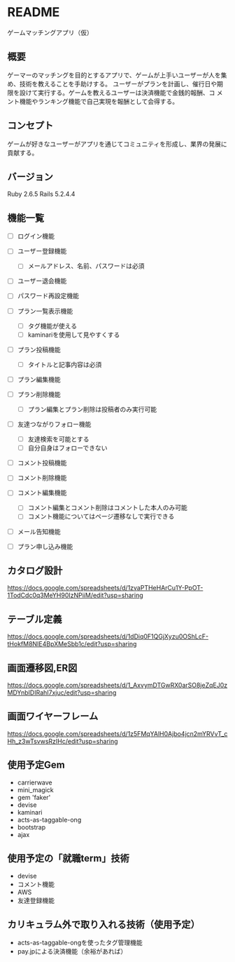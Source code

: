 # README
ゲームマッチングアプリ（仮）

## 概要
ゲーマーのマッチングを目的とするアプリで、ゲームが上手いユーザーが人を集め、技術を教えることを手助けする。
ユーザーがプランを計画し、催行日や期限を設けて実行する。ゲームを教えるユーザーは決済機能で金銭的報酬、コ
メント機能やランキング機能で自己実現を報酬として会得する。

## コンセプト
ゲームが好きなユーザーがアプリを通じてコミュニティを形成し、業界の発展に貢献する。

## バージョン
Ruby 2.6.5 
Rails 5.2.4.4

## 機能一覧
- [ ] ログイン機能
- [ ] ユーザー登録機能
  - [ ] メールアドレス、名前、パスワードは必須
- [ ] ユーザー退会機能
- [ ] パスワード再設定機能
- [ ] プラン一覧表示機能
  - [ ] タグ機能が使える
  - [ ] kaminariを使用して見やすくする
- [ ] プラン投稿機能
  - [ ] タイトルと記事内容は必須
- [ ] プラン編集機能
- [ ] プラン削除機能
  - [ ] プラン編集とプラン削除は投稿者のみ実行可能
- [ ] 友達つながりフォロー機能
  - [ ] 友達検索を可能とする
  - [ ] 自分自身はフォローできない
- [ ] コメント投稿機能
- [ ] コメント削除機能
- [ ] コメント編集機能
  - [ ] コメント編集とコメント削除はコメントした本人のみ可能
  - [ ] コメント機能についてはページ遷移なしで実行できる
- [ ] メール告知機能
- [ ] プラン申し込み機能


## カタログ設計
https://docs.google.com/spreadsheets/d/1zvaPTHeHArCu1Y-PpOT-1TodCdc0q3MeYH90IzNPiiM/edit?usp=sharing

## テーブル定義
https://docs.google.com/spreadsheets/d/1dDiq0F1QGjXyzu0OShLcF-tHokfM8NIE4BpXMeSbb1c/edit?usp=sharing

## 画面遷移図,ER図
https://docs.google.com/spreadsheets/d/1_AxvymDTGwRX0arSO8jeZqEJ0zMDYnbIDIRahI7xjuc/edit?usp=sharing

## 画面ワイヤーフレーム
https://docs.google.com/spreadsheets/d/1z5FMqYAlH0Ajbo4jcn2mYRVvT_cHh_z3wTsvwsRzIHc/edit?usp=sharing

## 使用予定Gem
* carrierwave
* mini_magick
* gem 'faker'
* devise
* kaminari
* acts-as-taggable-ong
* bootstrap
* ajax

## 使用予定の「就職term」技術
* devise
* コメント機能
* AWS
* 友達登録機能

 ## カリキュラム外で取り入れる技術（使用予定）
* acts-as-taggable-ongを使ったタグ管理機能
* pay.jpによる決済機能（余裕があれば）
